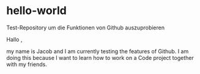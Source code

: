 # hello-world
Test-Repository um die Funktionen von Github auszuprobieren

Hallo <insert name here>,

my name is Jacob and I am currently testing the features of Github. I am doing this because I want to learn how to work on a Code project together with my friends.
